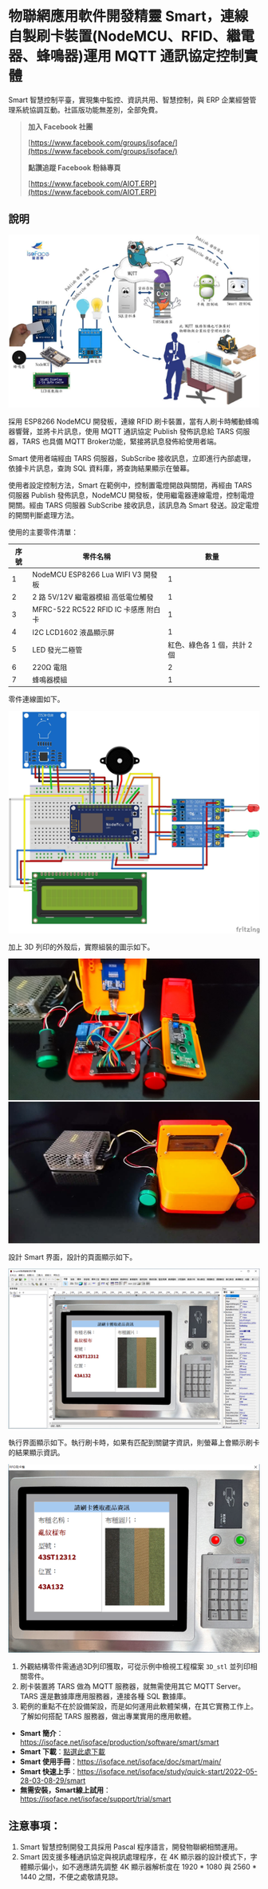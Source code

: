# 物聯網應用軟件開發精靈 Smart，連線自製刷卡裝置(NodeMCU、RFID、繼電器、蜂鳴器)運用 MQTT 通訊協定控制實體

Smart 智慧控制平臺，實現集中監控、資訊共用、智慧控制，與 ERP 企業經營管理系統協調互動。社區版功能無差別，全部免費。

> **加入 Facebook 社團**
>
> [https://www.facebook.com/groups/isoface/](https://www.facebook.com/groups/isoface/)
> 
> **點讚追蹤 Facebook 粉絲專頁**
> 
> [https://www.facebook.com/AIOT.ERP](https://www.facebook.com/AIOT.ERP)

## 說明

![](images/20220901161312.jpg)

採用 ESP8266 NodeMCU 開發板，連線 RFID 刷卡裝置，當有人刷卡時觸動蜂鳴器響聲，並將卡片訊息，使用 MQTT 通訊協定 Publish 發佈訊息給 TARS 伺服器，TARS 也具備 MQTT Broker功能，緊接將訊息發佈給使用者端。

Smart 使用者端經由 TARS 伺服器，SubScribe 接收訊息，立即進行內部處理，依據卡片訊息，查詢 SQL 資料庫，將查詢結果顯示在螢幕。

使用者設定控制方法，Smart 在範例中，控制置電燈開啟與關閉，再經由 TARS 伺服器 Publish 發佈訊息，NodeMCU 開發板，使用繼電器連線電燈，控制電燈開關。經由 TARS 伺服器 SubScribe 接收訊息，該訊息為 Smart 發送。設定電燈的開關判斷處理方法。

使用的主要零件清單：

|序號|零件名稱|數量|
|---|---|---|
|1|NodeMCU ESP8266 Lua WIFI V3 開發板 |1|
|2|2 路 5V/12V 繼電器模組 高低電位觸發|1|
|3|MFRC-522 RC522 RFID IC 卡感應 附白卡|1|
|4|I2C LCD1602 液晶顯示屏|1|
|5| LED 發光二極管|紅色、綠色各 1 個，共計 2 個|
|6| 220Ω 電阻 |2|
|7|蜂鳴器模組|1|

零件連線圖如下。

![](images/298499710.jpg)

加上 3D 列印的外殼后，實際組裝的圖示如下。

![](images/298682499.jpg)
![](images/298442877.jpg)

設計 Smart 界面，設計的頁面顯示如下。

![](images/20220901162912.png)

執行界面顯示如下。執行刷卡時，如果有匹配到關鍵字資訊，則螢幕上會顯示刷卡的結果顯示資訊。

![](images/20220901163102.png)

1. 外觀結構零件需通過3D列印獲取，可從示例中檢視工程檔案 `3D_stl` 並列印相關零件。
2. 刷卡裝置將 TARS 做為 MQTT 服務器，就無需使用其它 MQTT Server。TARS 還是數據庫應用服務器，連接各種 SQL 數據庫。
3. 範例的重點不在於設備架設，而是如何運用此軟體架構，在其它實務工作上。了解如何搭配 TARS 服務器，做出專業實用的應用軟體。

* **Smart 簡介**：https://isoface.net/isoface/production/software/smart/smart
* **Smart 下載**：[點選此處下載](https://github.com/isoface-iot/Smart/releases/latest)
* **Smart 使用手冊**：https://isoface.net/isoface/doc/smart/main/
* **Smart 快速上手**：https://isoface.net/isoface/study/quick-start/2022-05-28-03-08-29/smart
* **無需安裝，Smart線上試用**：https://isoface.net/isoface/support/trial/smart
## 注意事項：
1. Smart 智慧控制開發工具採用 Pascal 程序語言，開發物聯網相關運用。
2. Smart 因支援多種通訊協定與視訊處理程序，在 4K 顯示器的設計模式下，字體顯示偏小，如不適應請先調整 4K 顯示器解析度在 1920 * 1080 與 2560 * 1440 之間，不便之處敬請見諒。
